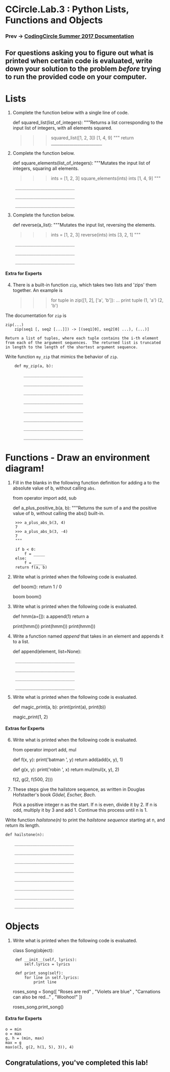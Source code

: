 # CCircle.Lab.3 : Python Lists, Functions and Objects
### Prev -> [CodingCircle Summer 2017 Documentation](index)

## For questions asking you to figure out what is printed when certain code is evaluated, write down your solution to the problem _before_ trying to run the provided code on your computer.

# Lists
1.
    Complete the function below with a single line of code.

    def squared_list(list_of_integers):
    """Returns a list corresponding to the input list of integers, with all elements squared.

    >>> squared_list([1, 2, 3])
    [1, 4, 9]
    """
    return _________________________

2.
    Complete the function below.

    def square_elements(list_of_integers):
    """Mutates the input list of integers, squaring all elements.

    >>> ints = [1, 2, 3]
    >>> square_elements(ints)
    >>> ints
    [1, 4, 9]
    """

        __________________________

        __________________________

        __________________________

3.
    Complete the function below.

    def reverse(a_list):
    """Mutates the input list, reversing the elements.

    >>> ints = [1, 2, 3]
    >>> reverse(ints)
    >>> ints
    [3, 2, 1]
    """

        __________________________

        __________________________

        __________________________

#### Extra for Experts
4.
    There is a built-in function `zip`, which takes two lists and 'zips' them together. An example is

    >>> for tuple in zip([1, 2], ['a', 'b']):
    ...    print tuple
    (1, 'a')
    (2, 'b')

The documentation for `zip` is

    zip(...)
        zip(seq1 [, seq2 [...]]) -> [(seq1[0], seq2[0] ...), (...)]

    Return a list of tuples, where each tuple contains the i-th element
    from each of the argument sequences.  The returned list is truncated
    in length to the length of the shortest argument sequence.

Write function `my_zip` that mimics the behavior of `zip`.

        def my_zip(a, b):

            __________________________

            __________________________

            __________________________

            __________________________

            __________________________

            __________________________

            __________________________

            __________________________





# Functions - Draw an environment diagram!
1.
    Fill in the blanks in the following function definition for adding a to the absolute value of b, without calling `abs`.

    from operator import add, sub

    def a_plus_positive_b(a, b):
        """Returns the sum of a and the positive value of b, without calling the abs() built-in.

        >>> a_plus_abs_b(3, 4)
        7
        >>> a_plus_abs_b(3, -4)
        7
        """

        if b < 0:
            f = _____
        else:
            f = _____
        return f(a, b)

2.
    Write what is printed when the following code is evaluated.

    def boom():
        return 1 / 0

    boom
    boom()

3.
    Write what is printed when the following code is evaluated.

    def hmm(a=[]):
      a.append(1)
      return a

    print(hmm())
    print(hmm())
    print(hmm())

4.
    Write a function named _append_ that takes in an element and appends it to a list.

    def append(element, list=None):

        __________________________

        __________________________

        __________________________

        __________________________


5.
    Write what is printed when the following code is evaluated.

    def magic_print(a, b):
      print(print(a), print(b))

    magic_print(1, 2)

#### Extras for Experts
6.
    Write what is printed when the following code is evaluated.

    from operator import add, mul

    def f(x, y):
        print('batman ', y)
        return add(add(x, y), 1)

    def g(x, y):
        print('robin ', x)
        return mul(mul(x, y), 2)

    f(2, g(2, f(500, 2)))

7.
    These steps give the hailstore sequence, as written in Douglas Hofstadter's book _Gödel, Escher, Bach_.

    Pick a positive integer n as the start.
    If n is even, divide it by 2.
    If n is odd, multiply it by 3 and add 1.
    Continue this process until n is 1.

Write function _hailstone(n)_ to print the _hailstone sequence_ starting at n, and return its length.

    def hailstone(n):

        __________________________

        __________________________

        __________________________

        __________________________

        __________________________

        __________________________

        __________________________

        __________________________



# Objects
1.
    Write what is printed when the following code is evaluated.

    class Song(object):

        def __init__(self, lyrics):
            self.lyrics = lyrics

        def print_song(self):
            for line in self.lyrics:
                print line

    roses_song = Song([
        "Roses are red"
        , "Violets are blue"
        , "Carnations can also be red..."
        , "Woohoo!"
    ])

    roses_song.print_song()

#### Extra for Experts

    o = min
    o = max
    g, h = (min, max)
    max = g
    max(o(3, g(2, h(1, 5), 3)), 4)



## Congratulations, you've completed this lab!
